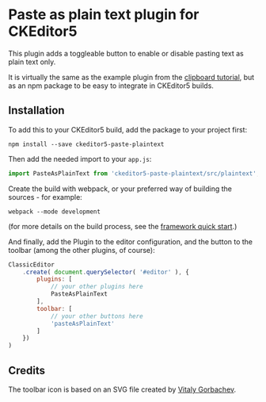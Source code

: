 # Paste as plain text plugin for CKEditor5

This plugin adds a toggleable button to enable or disable pasting text as plain text only.

It is virtually the same as the example plugin from the [clipboard tutorial](https://ckeditor.com/docs/ckeditor5/latest/framework/guides/deep-dive/clipboard.html#paste-as-plain-text-plugin-example), but as an npm package to be easy to integrate in CKEditor5 builds.

## Installation

To add this to your CKEditor5 build, add the package to your project first:

```
npm install --save ckeditor5-paste-plaintext
```

Then add the needed import to your `app.js`:

```javascript
import PasteAsPlainText from 'ckeditor5-paste-plaintext/src/plaintext';
```

Create the build with webpack, or your preferred way of building the sources - for example:

```
webpack --mode development
```

(for more details on the build process, see the [framework quick start](https://ckeditor.com/docs/ckeditor5/latest/framework/guides/quick-start.html).)

And finally, add the Plugin to the editor configuration, and the button to the toolbar (among the other plugins, of course):

```javascript
ClassicEditor
    .create( document.querySelector( '#editor' ), {
        plugins: [ 
            // your other plugins here
            PasteAsPlainText
        ],
        toolbar: [ 
            // your other buttons here
            'pasteAsPlainText'
        ]
    })
)
```

## Credits

The toolbar icon is based on an SVG file created by [Vitaly Gorbachev](https://www.flaticon.com/authors/vitaly-gorbachev).

